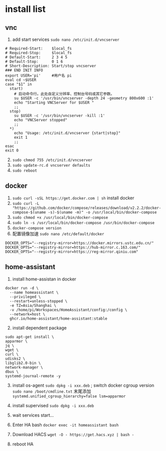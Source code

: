 <!--
 * @FilePath: \undefinedd:\git\HomeAssistant_Plus\env_pkg\install_pkg\install_list.md
 * @brief: 
 * @details: 
 * @author: Lews Hammond
 * @Date: 2023-04-08 08:05:58
 * @LastEditTime: 2023-04-08 09:55:28
 * @LastEditors: Lews Hammond
-->
install list 
===

vnc
---
1. add start services `sudo nano /etc/init.d/vncserver`
```
# Required-Start:    $local_fs
# Required-Stop:     $local_fs
# Default-Start:     2 3 4 5
# Default-Stop:      0 1 6
# Short-Description: Start/stop vncserver
### END INIT INFO
export USER='pi'     #用户名 pi
eval cd ~$USER
case "$1" in
  start)
    # 启动命令行。此处自定义分辨率、控制台号码或其它参数。
    su $USER -c '/usr/bin/vncserver -depth 24 -geometry 800x600 :1'
    echo "Starting VNCServer for $USER "
    ;;
  stop)
    su $USER -c '/usr/bin/vncserver -kill :1'
    echo "VNCServer stopped"
    ;;
  *)
    echo "Usage: /etc/init.d/vncserver {start|stop}"
    exit 1
    ;;
esac
exit 0
```
2. `sudo chmod 755 /etc/init.d/vncserver`
3. `sudo update-rc.d vncserver defaults`
4. `sudo reboot`

docker
---

1. `sudo curl -sSL https://get.docker.com | sh` install docker 
2. `sudo curl -L "https://github.com/docker/compose/releases/download/v2.2.2/docker-compose-$(uname -s)-$(uname -m)" -o /usr/local/bin/docker-compose`
3. `sudo chmod +x /usr/local/bin/docker-compose`
4. `sudo ln -s /usr/local/bin/docker-compose /usr/bin/docker-compose`
5. `docker-compose version`
6. 配置镜像加速 `sudo nano /etc/default/docker`
```
DOCKER_OPTS="--registry-mirror=https://docker.mirrors.ustc.edu.cn/"
DOCKER_OPTS="--registry-mirror=https://hub-mirror.c.163.com/"
DOCKER_OPTS="--registry-mirror=https://reg-mirror.qiniu.com"
```

home-assistant
---

1. install home-assistan in docker
```
docker run -d \
  --name homeassistant \
  --privileged \
  --restart=unless-stopped \
  -e TZ=Asia/Shanghai \
  -v /home/pi/Workspaces/HomeAssistant/config:/config \
  --network=host \
  ghcr.io/home-assistant/home-assistant:stable
```

2. install dependent package
```
sudo apt-get install \
apparmor \
jq \
wget \
curl \
udisks2 \
libglib2.0-bin \
network-manager \
dbus \
systemd-journal-remote -y
```

3. install os-agent `sudo dpkg -i xxx.deb` ; switch docker cgroup version `sudo nano /boot/cmdline.txt` 末尾添加 `systemd.unified_cgroup_hierarchy=false lsm=apparmor`

4. install supervised `sudo dpkg -i xxx.deb`

5. wait services start...

6. Enter HA bash `docker exec -it homeassistant bash`

7. Download HACS `wget -O - https://get.hacs.xyz | bash -`

8. reboot HA
